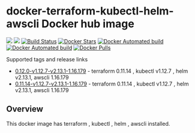 # docker-terraform-kubectl-helm-awscli Docker hub image

[![](https://images.microbadger.com/badges/image/subhakarkotta/terraform-kubectl-helm-awscli.svg)](https://microbadger.com/images/subhakarkotta/terraform-kubectl-helm-awscli "Get your own image badge on microbadger.com")
[![](https://images.microbadger.com/badges/version/subhakarkotta/terraform-kubectl-helm-awscli.svg)](https://microbadger.com/images/subhakarkotta/terraform-kubectl-helm-awscli "Get your own version badge on microbadger.com")
[![Build Status](https://travis-ci.org/subhakarkotta/docker-terraform-kubectl-helm-awscli.svg?branch=master)](https://travis-ci.org/subhakarkotta/docker-terraform-kubectl-helm-awscli)
[![Docker Stars](https://img.shields.io/docker/stars/subhakarkotta/terraform-kubectl-helm-awscli.svg?style=flat)](https://hub.docker.com/r/subhakarkotta/terraform-kubectl-helm-awscli/)
[![Docker Automated build](https://img.shields.io/docker/cloud/automated/subhakarkotta/terraform-kubectl-helm-awscli.svg?style=flat)]()
[![Docker Automated build](https://img.shields.io/docker/cloud/build/subhakarkotta/terraform-kubectl-helm-awscli.svg?style=flat)]()
[![Docker Pulls](https://img.shields.io/docker/pulls/subhakarkotta/terraform-kubectl-helm-awscli.svg)]()

Supported tags and release links
* [0.12.0-v1.12.7-v2.13.1-1.16.179](https://github.com/subhakarkotta/docker-terraform-kubectl-helm-awscli/releases/tag/0.12.0-v1.12.7-v2.14.1-1.16.179) - terraform 0.11.14 , kubectl v1.12.7 , helm v2.13.1, awscli 1.16.179
* [0.11.14-v1.12.7-v2.13.1-1.16.179](https://github.com/subhakarkotta/docker-terraform-kubectl-helm-awscli/releases/tag/0.11.14-v1.12.7-v2.13.1-1.16.179) - terraform 0.11.14 , kubectl v1.12.7 , helm v2.13.1, awscli 1.16.179


## Overview

This docker image has terraform , kubectl , helm , awscli installed.